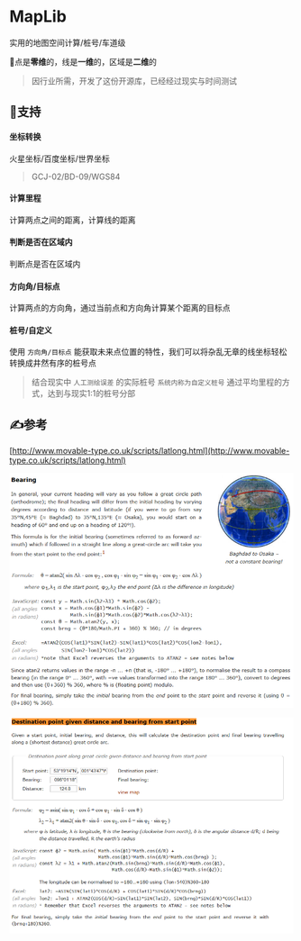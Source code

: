 # MapLib
实用的地图空间计算/桩号/车道级

📣点是**零维**的，线是**一维**的，区域是**二维**的

> 因行业所需，开发了这份开源库，已经经过现实与时间测试

## 🌴支持

#### 坐标转换

火星坐标/百度坐标/世界坐标
>GCJ-02/BD-09/WGS84

#### 计算里程

计算两点之间的距离，计算线的距离

#### 判断是否在区域内

判断点是否在区域内

#### 方向角/目标点

计算两点的方向角，通过当前点和方向角计算某个距离的目标点

#### 桩号/自定义

使用 `方向角/目标点` 能获取未来点位置的特性，我们可以将杂乱无章的线坐标轻松转换成井然有序的桩号点
>结合现实中 `人工测绘误差` 的实际桩号 `系统内称为自定义桩号` 通过平均里程的方式，达到与现实1:1的桩号分部

## ✍参考

[http://www.movable-type.co.uk/scripts/latlong.html](http://www.movable-type.co.uk/scripts/latlong.html)

![方向角](screenshot/Bearing.png?raw=true)

![目标点](screenshot/Destination.png?raw=true)